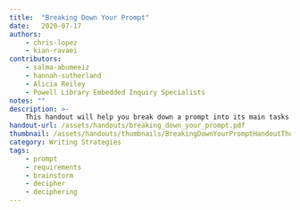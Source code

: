 ```yaml
---
title:  "Breaking Down Your Prompt"
date:   2020-07-17
authors: 
    - chris-lopez
    - kian-ravaei
contributors:
    - salma-abumeeiz
    - hannah-sutherland
    - Alicia Reiley
    - Powell Library Embedded Inquiry Specialists
notes: ""
description: >-
    This handout will help you break down a prompt into its main tasks and requirements, list helpful resources, and start brainstorming ideas!
handout-url: /assets/handouts/breaking_down_your_prompt.pdf
thumbnail: /assets/handouts/thumbnails/BreakingDownYourPromptHandoutThumbnail.jpeg
category: Writing Strategies
tags:
    - prompt
    - requirements
    - brainstorm
    - decipher
    - deciphering
---
```

